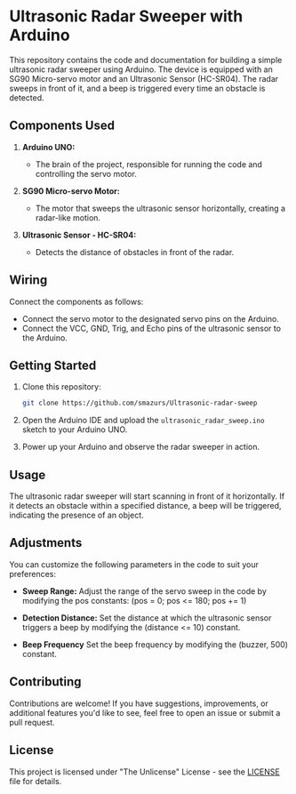 # Ultrasonic Radar Sweeper with Arduino

This repository contains the code and documentation for building a simple ultrasonic radar sweeper using Arduino. The device is equipped with an SG90 Micro-servo motor and an Ultrasonic Sensor (HC-SR04). The radar sweeps in front of it, and a beep is triggered every time an obstacle is detected.

## Components Used

1. **Arduino UNO:**
   - The brain of the project, responsible for running the code and controlling the servo motor.

2. **SG90 Micro-servo Motor:**
   - The motor that sweeps the ultrasonic sensor horizontally, creating a radar-like motion.

3. **Ultrasonic Sensor - HC-SR04:**
   - Detects the distance of obstacles in front of the radar.

## Wiring

Connect the components as follows:

- Connect the servo motor to the designated servo pins on the Arduino.
- Connect the VCC, GND, Trig, and Echo pins of the ultrasonic sensor to the Arduino.

## Getting Started

1. Clone this repository:

   ```bash
   git clone https://github.com/smazurs/Ultrasonic-radar-sweep
   ```
   
2. Open the Arduino IDE and upload the `ultrasonic_radar_sweep.ino` sketch to your Arduino UNO.

3. Power up your Arduino and observe the radar sweeper in action.

## Usage

The ultrasonic radar sweeper will start scanning in front of it horizontally. If it detects an obstacle within a specified distance, a beep will be triggered, indicating the presence of an object.

## Adjustments

You can customize the following parameters in the code to suit your preferences:

- **Sweep Range:**
  Adjust the range of the servo sweep in the code by modifying the pos constants: (pos = 0; pos <= 180; pos += 1)

- **Detection Distance:**
  Set the distance at which the ultrasonic sensor triggers a beep by modifying the (distance <= 10) constant.

- **Beep Frequency**
  Set the beep frequency by modifying the (buzzer, 500) constant.

## Contributing

Contributions are welcome! If you have suggestions, improvements, or additional features you'd like to see, feel free to open an issue or submit a pull request.

## License

This project is licensed under "The Unlicense" License - see the [LICENSE](LICENSE) file for details.

